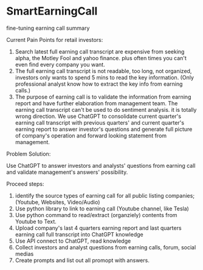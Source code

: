 # SmartEarningCall
fine-tuning earning call summary

Current Pain Points for retail investors:

1. Search latest full earning call transcript are expensive from seeking alpha, the Motley Fool and yahoo finance. plus often times you can't even find every company you want.
2. The full earning call transcript is not readable, too long, not organized, investors only wants to spend 5 mins to read the key information. (Only professional analyst know how to extract the key info from earning calls.)
3. The purpose of earning call is to validate the information from earning report and have further elaboration from management team. The earning call transcript can't be used to do sentiment analysis. it is totally wrong direction. We use ChatGPT to consolidate current quarter's earning call transcript with previous quarters' and current quarter's earning report to answer investor's questions and generate full picture of company's operation and forward looking statement from management.

Problem Solution:

Use ChatGPT to answer investors and analysts' questions from earning call and validate management's answers' possibility.

Proceed steps:

1. identify the source types of earning call for all public listing companies; (Youtube, Websites, Video/Audio)
2. Use python library to link to earning call (Youtube channel, like Tesla)
3. Use python command to read/extract (organziely) contents from Youtube to Text.
4. Upload company's last 4 quarters earning report and last quarters earning call full transcript into ChatGPT knowledge
5. Use API connect to ChatGPT, read knowledge
6. Collect investors and analyst questions from earning calls, forum, social medias
7. Create prompts and list out all promopt with answers.
